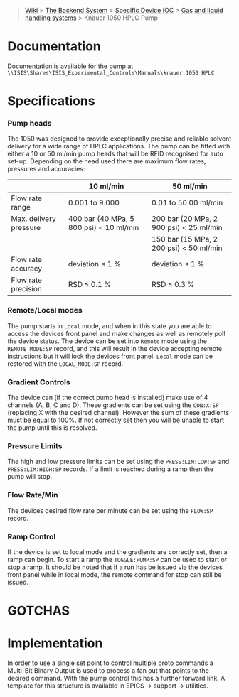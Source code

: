 > [Wiki](Home) > [The Backend System](The-Backend-System) > [Specific Device IOC](Specific-Device-IOC) > [Gas and liquid handling systems](Gas-And-Liquid-Handling-Systems) > Knauer 1050 HPLC Pump

# Documentation

Documentation is available for the pump at `\\ISIS\Shares\ISIS_Experimental_Controls\Manuals\knauer 1050 HPLC`

# Specifications

### Pump heads

The 1050 was designed to provide exceptionally precise and reliable solvent delivery for a wide range of HPLC applications. The pump can be fitted with either a 10 or 50 ml/min pump heads that will be RFID recognised for auto set-up. Depending on the head used there are maximum flow rates, pressures and accuracies:

|                        | 10 ml/min                                 | 50 ml/min                               |
|------------------------|-------------------------------------------|-----------------------------------------|
| Flow rate range        | 0.001 to 9.000                            | 0.01 to 50.00 ml/min                    |
| Max. delivery pressure | 400 bar (40 MPa, 5 800 psi) < 10 ml/min   | 200 bar (20 MPa, 2 900 psi) < 25 ml/min |
|                        |                                           | 150 bar (15 MPa, 2 200 psi) < 50 ml/min |
| Flow rate accuracy     | deviation ≤ 1 %                           | deviation ≤ 1 %                         |
| Flow rate precision    | RSD ≤ 0.1 %                               | RSD ≤ 0.3 %                             |

### Remote/Local modes

The pump starts in `Local` mode, and when in this state you are able to access the devices front panel and make changes as well as remotely poll the device status. The device can be set into `Remote` mode using the `REMOTE_MODE:SP` record, and this will result in the device accepting remote instructions but it will lock the devices front panel. `Local` mode can be restored with the `LOCAL_MODE:SP` record. 

### Gradient Controls

The device can (if the correct pump head is installed) make use of 4 channels (A, B, C and D). These gradients can be set using the `CON:X:SP` (replacing X with the desired channel). However the sum of these gradients must be equal to 100%. If not correctly set then you will be unable to start the pump until this is resolved.

### Pressure Limits

The high and low pressure limits can be set using the `PRESS:LIM:LOW:SP` and `PRESS:LIM:HIGH:SP` records. If a limit is reached during a ramp then the pump will stop.

### Flow Rate/Min

The devices desired flow rate per minute can be set using the `FLOW:SP` record.

### Ramp Control

If the device is set to local mode and the gradients are correctly set, then a ramp can begin. To start a ramp the `TOGGLE:PUMP:SP` can be used to start or stop a ramp. It should be noted that if a run has be issued via the devices front panel while in local mode, the remote command for stop can still be issued.

# GOTCHAS

# Implementation

In order to use a single set point to control multiple proto commands a Multi-Bit Binary Output is used to process a fan out that points to the desired command. With the pump control this has a further forward link. A template for this structure is available in EPICS -> support -> utilities.
